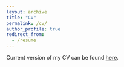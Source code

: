 ```yaml
---
layout: archive
title: "CV"
permalink: /cv/
author_profile: true
redirect_from:
  - /resume
---
```



Current version of my CV can be found [here](../files/cv_kopanicakova.pdf). 

<!-- <object data="../files/cv_kopanicakova.pdf" width="1000" height="1000" type='application/pdf'></object> -->